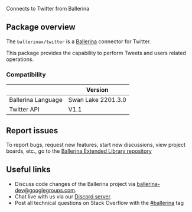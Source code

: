 Connects to Twitter from Ballerina

## Package overview
The `ballerinax/twitter` is a [Ballerina](https://ballerina.io/) connector for Twitter.

This package provides the capability to perform Tweets and users related operations.

### Compatibility
|                     | Version                   |
|---------------------|---------------------------|
| Ballerina Language  | Swan Lake 2201.3.0        |
| Twitter API         | V1.1                      |

## Report issues
To report bugs, request new features, start new discussions, view project boards, etc., go to the [Ballerina Extended Library repository](https://github.com/ballerina-platform/ballerina-extended-library)

## Useful links
- Discuss code changes of the Ballerina project via [ballerina-dev@googlegroups.com](mailto:ballerina-dev@googlegroups.com).
- Chat live with us via our [Discord server](https://discord.gg/ballerinalang).
- Post all technical questions on Stack Overflow with the [#ballerina](https://stackoverflow.com/questions/tagged/ballerina) tag
